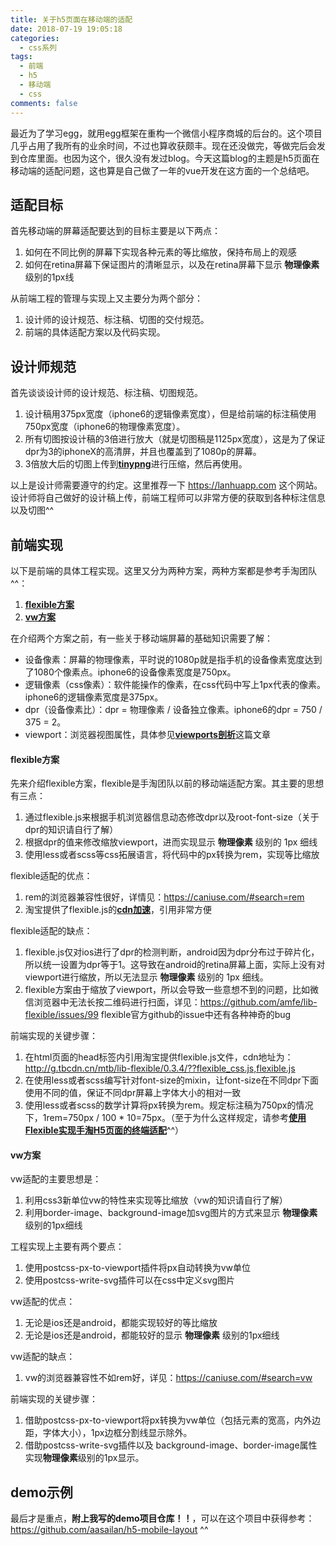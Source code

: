 ```yaml
---
title: 关于h5页面在移动端的适配
date: 2018-07-19 19:05:18
categories:
  - css系列
tags: 
  - 前端
  - h5
  - 移动端
  - css
comments: false
---
```

最近为了学习egg，就用egg框架在重构一个微信小程序商城的后台的。这个项目几乎占用了我所有的业余时间，不过也算收获颇丰。现在还没做完，等做完后会发到仓库里面。也因为这个，很久没有发过blog。今天这篇blog的主题是h5页面在移动端的适配问题，这也算是自己做了一年的vue开发在这方面的一个总结吧。

## 适配目标
首先移动端的屏幕适配要达到的目标主要是以下两点：  
1. 如何在不同比例的屏幕下实现各种元素的等比缩放，保持布局上的观感
2. 如何在retina屏幕下保证图片的清晰显示，以及在retina屏幕下显示 **物理像素** 级别的1px线

从前端工程的管理与实现上又主要分为两个部分：  
1. 设计师的设计规范、标注稿、切图的交付规范。
2. 前端的具体适配方案以及代码实现。

## 设计师规范
首先谈谈设计师的设计规范、标注稿、切图规范。   
1. 设计稿用375px宽度（iphone6的逻辑像素宽度），但是给前端的标注稿使用750px宽度（iphone6的物理像素宽度）。    
2. 所有切图按设计稿的3倍进行放大（就是切图稿是1125px宽度），这是为了保证dpr为3的iphoneX的高清屏，并且也覆盖到了1080p的屏幕。
3. 3倍放大后的切图上传到[**tinypng**](https://tinypng.com/)进行压缩，然后再使用。
   
以上是设计师需要遵守的约定。这里推荐一下 https://lanhuapp.com 这个网站。设计师将自己做好的设计稿上传，前端工程师可以非常方便的获取到各种标注信息以及切图^^

## 前端实现
以下是前端的具体工程实现。这里又分为两种方案，两种方案都是参考手淘团队 ^^：
1. [**flexible方案**](http://www.w3cplus.com/mobile/lib-flexible-for-html5-layout.html)
2. [**vw方案**](https://www.w3cplus.com/mobile/vw-layout-in-vue.html)

在介绍两个方案之前，有一些关于移动端屏幕的基础知识需要了解：
* 设备像素：屏幕的物理像素，平时说的1080p就是指手机的设备像素宽度达到了1080个像素点。iphone6的设备像素宽度是750px。
* 逻辑像素（css像素）：软件能操作的像素，在css代码中写上1px代表的像素。iphone6的逻辑像素宽度是375px。
* dpr（设备像素比）：dpr = 物理像素 / 设备独立像素。iphone6的dpr = 750 / 375 = 2。
* viewport：浏览器视图属性，具体参见[**viewports剖析**](http://www.w3cplus.com/css/viewports.html)这篇文章

#### flexible方案
先来介绍flexible方案，flexible是手淘团队以前的移动端适配方案。其主要的思想有三点：   
1. 通过flexible.js来根据手机浏览器信息动态修改dpr以及root-font-size（关于dpr的知识请自行了解）
2. 根据dpr的值来修改缩放viewport，进而实现显示 **物理像素** 级别的 1px 细线
3. 使用less或者scss等css拓展语言，将代码中的px转换为rem，实现等比缩放

flexible适配的优点：  
1. rem的浏览器兼容性很好，详情见：https://caniuse.com/#search=rem
2. 淘宝提供了flexible.js的[**cdn加速**](http://g.tbcdn.cn/mtb/lib-flexible/0.3.4/??flexible_css.js,flexible.js)，引用非常方便

flexible适配的缺点：
1. flexible.js仅对ios进行了dpr的检测判断，android因为dpr分布过于碎片化，所以统一设置为dpr等于1。这导致在android的retina屏幕上面，实际上没有对viewport进行缩放，所以无法显示 **物理像素** 级别的 1px 细线。
2. flexible方案由于缩放了viewport，所以会导致一些意想不到的问题，比如微信浏览器中无法长按二维码进行扫面，详见：https://github.com/amfe/lib-flexible/issues/99  flexible官方github的issue中还有各种神奇的bug

前端实现的关键步骤：   
1. 在html页面的head标签内引用淘宝提供flexible.js文件，cdn地址为：http://g.tbcdn.cn/mtb/lib-flexible/0.3.4/??flexible_css.js,flexible.js    
2. 在使用less或者scss编写针对font-size的mixin，让font-size在不同dpr下面使用不同的值，保证不同dpr屏幕上字体大小的相对一致
3. 使用less或者scss的数学计算将px转换为rem。规定标注稿为750px的情况下，1rem=750px / 100 * 10=75px。（至于为什么这样规定，请参考[**使用Flexible实现手淘H5页面的终端适配**](http://www.w3cplus.com/mobile/lib-flexible-for-html5-layout.html)^^）

#### vw方案
vw适配的主要思想是：
1. 利用css3新单位vw的特性来实现等比缩放（vw的知识请自行了解）
2. 利用border-image、background-image加svg图片的方式来显示 **物理像素** 级别的1px细线

工程实现上主要有两个要点：
1. 使用postcss-px-to-viewport插件将px自动转换为vw单位
2. 使用postcss-write-svg插件可以在css中定义svg图片

vw适配的优点：
1. 无论是ios还是android，都能实现较好的等比缩放
2. 无论是ios还是android，都能较好的显示 **物理像素** 级别的1px细线

vw适配的缺点：
1. vw的浏览器兼容性不如rem好，详见：https://caniuse.com/#search=vw

前端实现的关键步骤：
1. 借助postcss-px-to-viewport将px转换为vw单位（包括元素的宽高，内外边距，字体大小），1px边框分割线显示除外。
2. 借助postcss-write-svg插件以及 background-image、border-image属性实现**物理像素**级别的1px显示。

## demo示例
最后才是重点，**附上我写的demo项目仓库！！**，可以在这个项目中获得参考：https://github.com/aasailan/h5-mobile-layout
^^
